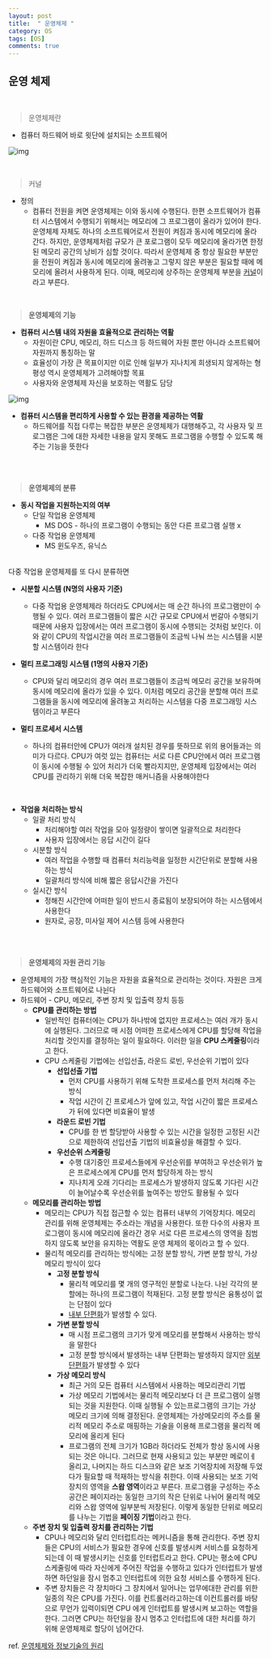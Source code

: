 ```yaml
---
layout: post
title:  " 운영체제 "
category: OS
tags: [OS]
comments: true
---
```




## 운영 체제

<br>

> 운영체제란

- 컴퓨터 하드웨어 바로 윗단에 설치되는 소프트웨어

![img](https://i.imgur.com/f72IER2.png)

<br>

> 커널

- 정의
  - 컴퓨터 전원을 켜면 운영체제는 이와 동시에 수행된다. 한편 소프트웨어가 컴퓨터 시스템에서 수행되기 위해서는 메모리에 그 프로그램이 올라가 있어야 한다. 운영체제 자체도 하나의 소프트웨어로서 전원이 켜짐과 동시에 메모리에 올라간다. 하지만, 운영체제처럼 규모가 큰 포로그램이 모두 메모리에 올라가면 한정된 메모리 공간의 낭비가 심할 것이다. 따라서 운영체제 중 항상 필요한 부분만을 전원이 켜짐과 동시에 메모리에 올려놓고 그렇지 않은 부분은 필요할 때에 메모리에 올려서 사용하게 된다. 이때, 메모리에 상주하는 운영체제 부분을 <a href="[https://namu.wiki/w/%EC%BB%A4%EB%84%90(%EC%9A%B4%EC%98%81%20%EC%B2%B4%EC%A0%9C)](https://namu.wiki/w/커널(운영 체제))">커널</a>이라고 부른다.

<br>

> **운영체제의 기능**

- **컴퓨터 시스템 내의 자원을 효율적으로 관리하는 역활**
  - 자원이란 CPU, 메모리, 하드 디스크 등 하드웨어 자원 뿐만 아니라 소프트웨어 자원까지 통칭하는 말
  - 효율성이 가장 큰 목표이지만 이로 인해 일부가 지나치게 희생되지 않게하는 형평성 역시 운영체제가 고려해야할 목표
  - 사용자와 운영체제 자신을 보호하는 역활도 담당



![img](https://i.imgur.com/OUOWqtq.png)

- **컴퓨터 시스템을 편리하게 사용할 수 있는 환경을 제공하는 역활**
  - 하드웨어를 직접 다루는 복잡한 부분은 운영체제가 대행해주고, 각 사용자 및 프로그램은 그에 대한 자세한 내용을 알지 못해도 프로그램을 수행할 수 있도록 해주는 기능을 뜻한다

<br>

<br>

> **운영체제의 분류**

- **동시 작업을 지원하는지의 여부**
  - 단일 작업용 운영체제
    - MS DOS - 하나의 프로그램이 수행되는 동안 다른 프로그램 실행 x
  - 다중 작업용 운영체제
    - MS 윈도우즈, 유닉스

<br>다중 작업용 운영체제를 또 다시 분류하면<br>

- **시분할 시스템 (N명의 사용자 기준)**
  - 다중 작업용 운영체제라 하더라도 CPU에서는 매 순간 하나의 프로그램만이 수행될 수 있다. 여러 프로그램들이 짧은 시간 규모로 CPU에서 번갈아 수행되기 때문에 사용자 입장에서는 여러 프로그램이 동시에 수행되는 것처럼 보인다. 이와 같이 CPU의 작업시간을 여러 프로그램들이 조금씩 나눠 쓰는 시스템을 시분할 시스템이라 한다
- **멀티 프로그래밍 시스템 (1명의 사용자 기준)**
  - CPU와 달리 메모리의 경우 여러 프로그램들이 조금씩 메모리 공간을 보유하며 동시에 메모리에 올라가 있을 수 있다. 이처럼 메모리 공간을 분할해 여러 프로그램들을 동시에 메모리에 올려놓고 처리하는 시스템을 다중 프로그래밍 시스템이라고 부른다

- **멀티 프로세서 시스템** 
  - 하나의 컴퓨터안에 CPU가 여러개 설치된 경우를 뜻하므로 위의 용어들과는 의미가 다르다. CPU가 여럿 있는 컴퓨터는 서로 다른 CPU안에서 여러 프로그램이 동시에 수행될 수 있어 처리가 더욱 빨라지지만, 운영체제 입장에서는 여러 CPU를 관리하기 위해 더욱 복잡한 매커니즘을 사용해야한다

<br>

- **작업을 처리하는 방식**
  - 일괄 처리 방식
    - 처리해야할 여러 작업을 모아 일정량이 쌓이면 일괄적으로 처리한다
    - 사용자 입장에서는 응답 시간이 길다
  - 시분할 방식
    - 여러 작업을 수행할 때 컴퓨터 처리능력을 일정한 시간단위로 분할해 사용하는 방식
    - 일괄처리 방식에 비해 짧은 응답시간을 가진다
  - 실시간 방식
    - 정해진 시간안에 어떠한 일이 반드시 종료됨이 보장되어야 하는 시스템에서 사용한다
    - 원자로, 공장, 미사일 제어 시스템 등에 사용한다

<br>

<br>

> **운영체제의 자원 관리 기능**

- 운영체제의 가장 핵심적인 기능은 자원을 효율적으로 관리하는 것이다. 자원은 크게 하드웨어와 소프트웨어로 나뉜다
- 하드웨어 - CPU, 메모리, 주변 장치 및 입출력 장치 등등
  - **CPU를 관리하는 방법**
    - 일반적인 컴퓨터에는 CPU가 하나밖에 없지만 프로세스는 여러 개가 동시에 실행된다. 그러므로 매 시점 어떠한 프로세스에게 CPU를 할당해 작업을 처리할 것인지를 결정하는 일이 필요하다. 이러한 일을 **CPU 스케줄링**이라고 한다.
    - CPU 스케줄링 기법에는 선입선출, 라운드 로빈, 우선순위 기법이 있다
      - **선입선출 기법**
        - 먼저 CPU를 사용하기 위해 도착한 프로세스를 먼저 처리해 주는 방식
        - 작업 시간이 긴 프로세스가 앞에 있고, 작업 시간이 짧은 프로세스가 뒤에 있다면 비효율이 발생
      - **라운드 로빈 기법**
        - CPU를 한 번 할당받아 사용할 수 있는 시간을 일정한 고정된 시간으로 제한하여 선입선출 기법의 비효율성을 해결할 수 있다.
      - **우선순위 스케줄링**
        - 수행 대기중인 프로세스들에게 우선순위를 부여하고 우선순위가 높은 프로세스에게 CPU를 먼저 할당하게 하는 방식
        - 지나치게 오래 기다리는 프로세스가 발생하지 않도록 기다린 시간이 늘어날수록 우선순위를 높여주는 방안도 활용될 수 있다
  - **메모리를 관리하는 방법**
    - 메모리는 CPU가 직접 접근할 수 있는 컴퓨터 내부의 기억장치다. 메모리 관리를 위해 운영체제는 주소라는 개념을 사용한다. 또한 다수의 사용자 프로그램이 동시에 메모리에 올라간 경우 서로 다른 프로세스의 영역을 침범하지 않도록 보안을 유지하는 역활도 운영 체제의 몫이라고 할 수 있다.
    - 물리적 메모리를 관리하는 방식에는 고정 분할 방식, 가변 분할 방식, 가상 메모리 방식이 있다
      - **고정 분할 방식**
        - 물리적 메모리를 몇 개의 영구적인 분할로 나눈다. 나뉜 각각의 분할에는 하나의 프로그램이 적재된다. 고정 분할 방식은 융통성이 없는 단점이 있다
        - <a href="https://ko.wikipedia.org/wiki/%EB%8B%A8%ED%8E%B8%ED%99%94#%EB%82%B4%EB%B6%80_%EB%8B%A8%ED%8E%B8%ED%99%94">내부 단편화</a>가 발생할 수 있다.
      - **가변 분할 방식**
        - 매 시점 프로그램의 크기가 맞게 메모리를 분할해서 사용하는 방식을 말한다
        - 고정 분할 방식에서 발생하는 내부 단편화는 발생하지 않지만 <a href="https://ko.wikipedia.org/wiki/%EB%8B%A8%ED%8E%B8%ED%99%94#%EC%99%B8%EB%B6%80_%EB%8B%A8%ED%8E%B8%ED%99%94">외부 단편화</a>가 발생할 수 있다
      - **가상 메모리 방식**
        - 최근 거의 모든 컴퓨터 시스템에서 사용하는 메모리관리 기법
        - 가상 메모리 기법에서는 물리적 메모리보다 더 큰 프로그램이 실행되는 것을 지원한다. 이때 실행될 수 있는프로그램의 크기는 가상 메모리 크기에 의해 결정된다. 운영체제는 가상메모리의 주소를 물리적 메모리 주소로 매핑하는 기술을 이용해 프로그램을 물리적 메모리에 올리게 된다
        - 프로그램의 전체 크기가 1GB라 하더라도 전체가 항상 동시에 사용되는 것은 아니다. 그러므로 현재 사용되고 있는 부분만 메로이ㅔ 올리고, 나머지는 하드 디스크와 같은 보조 기억장치에 저장해 두었다가 필요할 때 적재하는 방식을 취한다. 이때 사용되는 보조 기억장치의 영역을 **스왑 영역**이라고 부른다. 프로그램을 구성하는 주소공간은 페이지라는 동일한 크기의 작은 단위로 나뉘어 물리적 메모리와 스왑 영역에 일부분씩 저장된다. 이렇게 동일한 단위로 메모리를 나누는 기법을 **페이징 기법**이라고 한다. 
  - **주변 장치 및 입출력 장치를 관리하는 기법**
    - CPU나 메모리와 달리 인터럽트라는 메커니즘을 통해 관리한다. 주변 장치들은 CPU의 서비스가 필요한 경우에 신호를 발생시켜 서비스를 요청하게되는데 이 때 발생시키는 신호를 인터럽트라고 한다. CPU는 평소에 CPU 스케줄링에 따라 자신에게 주어진 작업을 수행하고 있다가 인터럽트가 발생하면 하던일을 잠시 멈추고 인터럽트에 의한 요청 서비스를 수행하게 된다.
    - 주변 장치들은 각 장치마다 그 장치에서 일어나는 업무에대한 관리를 위한 일종의 작은 CPU를 가진다. 이를 컨트롤러라고하는데 이컨트롤러를 바탕으로 무언가 입력이되면 CPU 에게 인터럽트를 발생시켜 보고하는 역할을 한다. 그러면 CPU는 하던일을 잠시 멈추고 인터럽트에 대한 처리를 하기 위해 운영체제로 할당이 넘어간다.



ref. <a href="https://www.aladin.co.kr/shop/wproduct.aspx?ItemId=1707071">운영체제와 정보기술의 원리</a>

